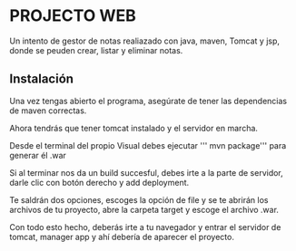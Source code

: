 # PROJECTO WEB

Un intento de gestor de notas realiazado con java, maven, Tomcat y jsp, donde se peuden crear, listar y eliminar notas.
 
## Instalación

Una vez tengas abierto el programa, asegúrate de tener las dependencias de maven correctas.

Ahora tendrás que tener tomcat instalado y el servidor en marcha.

Desde el terminal del propio Visual debes ejecutar ''' mvn package''' para generar él .war

Si al terminar nos da un build succesful, debes irte a la parte de servidor, darle clic con botón derecho y add deployment.

Te saldrán dos opciones, escoges la opción de file y se te abrirán los archivos de tu proyecto, abre la carpeta target y escoge el archivo .war.

Con todo esto hecho, deberás irte a tu navegador y entrar el servidor de tomcat, manager app y ahí debería de aparecer el proyecto.
